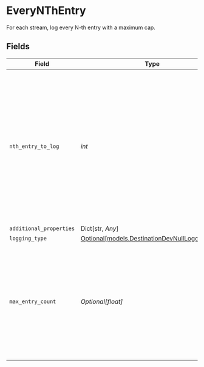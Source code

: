 # EveryNThEntry

For each stream, log every N-th entry with a maximum cap.


## Fields

| Field                                                                                                                                                                                            | Type                                                                                                                                                                                             | Required                                                                                                                                                                                         | Description                                                                                                                                                                                      | Example                                                                                                                                                                                          |
| ------------------------------------------------------------------------------------------------------------------------------------------------------------------------------------------------ | ------------------------------------------------------------------------------------------------------------------------------------------------------------------------------------------------ | ------------------------------------------------------------------------------------------------------------------------------------------------------------------------------------------------ | ------------------------------------------------------------------------------------------------------------------------------------------------------------------------------------------------ | ------------------------------------------------------------------------------------------------------------------------------------------------------------------------------------------------ |
| `nth_entry_to_log`                                                                                                                                                                               | *int*                                                                                                                                                                                            | :heavy_check_mark:                                                                                                                                                                               | The N-th entry to log for each stream. N starts from 1. For example, when N = 1, every entry is logged; when N = 2, every other entry is logged; when N = 3, one out of three entries is logged. | 3                                                                                                                                                                                                |
| `additional_properties`                                                                                                                                                                          | Dict[str, *Any*]                                                                                                                                                                                 | :heavy_minus_sign:                                                                                                                                                                               | N/A                                                                                                                                                                                              |                                                                                                                                                                                                  |
| `logging_type`                                                                                                                                                                                   | [Optional[models.DestinationDevNullLoggingType]](../models/destinationdevnullloggingtype.md)                                                                                                     | :heavy_minus_sign:                                                                                                                                                                               | N/A                                                                                                                                                                                              |                                                                                                                                                                                                  |
| `max_entry_count`                                                                                                                                                                                | *Optional[float]*                                                                                                                                                                                | :heavy_minus_sign:                                                                                                                                                                               | Number of entries to log. This destination is for testing only. So it won't make sense to log infinitely. The maximum is 1,000 entries.                                                          | 100                                                                                                                                                                                              |